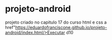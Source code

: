 # projeto-android
projeto criado no capitulo 17 do curso html e css
a href"https://eduardofranciscone.github.io/projeto-android/index.html/>Executar d10 </a>
